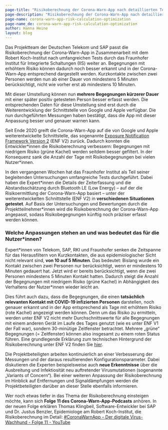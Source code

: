 ```yaml
---
page-title: "Risikoberechnung der Corona-Warn-App nach detaillierten Tests weiter angepasst"
page-description: "Risikoberechnung der Corona-Warn-App nach detaillierten Tests weiter angepasst"
page-name: corona-warn-app-risk-calculation-optimization
page-name_de: corona-warn-app-risk-calculation-optimization
author: Hanna Heine
layout: blog
---
```

 
Das Projektteam der Deutschen Telekom und SAP passt die Risikoberechnung der Corona-Warn-App in Zusammenarbeit mit dem Robert Koch-Institut nach umfangreichen Tests durch das Fraunhofer Institut für Integrierte Schaltungen (IIS) weiter an. Begegnungen mit erhöhtem Risiko können dadurch noch besser erkannt und in der Corona-Warn-App entsprechend dargestellt werden. Kurzkontakte zwischen zwei Personen werden nun ab einer Dauer von mindestens 5 Minuten berücksichtigt, nicht wie vorher erst ab mindestens 10 Minuten. 

Mit dieser Umstellung können nun **mehrere Begegnungen kürzerer Dauer** mit einer später positiv getesteten Person besser erfasst werden. Die entsprechenden Daten für diese Umstellung sind erst durch die Weiterentwicklung der Schnittstelle von Google und Apple verfügbar. Die nun durchgeführten Messungen haben bestätigt, dass die App mit dieser Anpassung besser und genauer warnen kann.  
 
<!-- overview -->

Seit Ende 2020 greift die Corona-Warn-App auf die von Google und Apple weiterentwickelte Schnittstelle, das sogenannte [Exposure Notification Framework Version 2](/de/blog/2020-12-16-corona-warn-app-version-1-9/) (ENF V2) zurück. Dadurch konnten die Entwickler\*innen die Risikoberechnung verbessern: Begegnungen mit niedrigem Risiko (grüne Kachel) werden seitdem besser gefiltert. In der Konsequenz sank die Anzahl der Tage mit Risikobegegnungen bei vielen Nutzer\*innen.  

In den vergangenen Wochen hat das Fraunhofer Institut als Teil seiner begleitenden Untersuchungen umfangreiche Tests durchgeführt. Dabei haben die Expert\*innen die Details der Zeiterfassung und die Abstandsschätzung durch Bluetooth LE (Low Energy) – auf der die Risikoermittlung der Corona-Warn-App basiert – unter der weiterentwickelten Schnittstelle (ENF V2) in **verschiedenen Situationen getestet**. Auf Basis der Untersuchungen und Bewertungen durch die Projektteilnehmer\*innen wird die Risikoberechnung der Corona-Warn-App angepasst, sodass Risikobegegnungen künftig noch präziser erfasst werden können.


### Welche Anpassungen stehen an und was bedeutet das für die Nutzer\*innen?

Expert\*innen von Telekom, SAP, RKI und Fraunhofer senken die Zeitspanne für das Herausfiltern von Kurzkontakten, die aus epidemiologischer Sicht nicht relevant sind, **von 10 auf 5 Minuten**. Das bedeutet: Bislang wurde ein Kontakt zwischen zwei Personen nur berücksichtigt, wenn er mindestens 10 Minuten gedauert hat. Jetzt wird er bereits berücksichtigt, wenn die zwei Personen mindestens 5 Minuten Kontakt hatten. Dadurch steigt die Anzahl der Begegnungen mit niedrigem Risiko (grüne Kachel) in Abhängigkeit des Verhaltens der Nutzer\*innen wieder leicht an. 

Dies führt auch dazu, dass die Begegnungen, die einen **tatsächlich relevanten Kontakt mit COVID-19 infizierten Personen** darstellen, noch genauer erkannt und in der App entsprechend als Tage mit erhöhtem Risiko (rote Kachel) angezeigt werden können. Denn um das Risiko zu ermitteln, werden unter ENF V2 nicht mehr Durchschnittswerte für alle Begegnungen mit einem anderen Gerät im Laufe des Tages genutzt (wie es unter ENF V1 der Fall war), sondern 30-minütige Zeitfenster betrachtet. Mehrere „grüne“ Begegnungen (= Zeitfenster) können also insgesamt zu einem roten Status führen. Eine grundlegende Erklärung zum technischen Hintergrund der Risikoberechnung unter ENF V2 finden Sie [hier](/de/blog/2020-12-17-risk-calculation-exposure-notification-framework-2-0/). 

Die Projektbeteiligten arbeiten kontinuierlich an einer Verbesserung der Messungen und der daraus resultierenden Konfigurationsparameter. Dabei diskutieren die Experten beispielsweise auch **neue Erkenntnisse** über die Ausbreitung und Infektiosität neu auftretender Virusmutationen (sogenannte „Variants of Concern“). Bei einer weiteren Anpassung der Risikoberechnung im Hinblick auf Entfernungen und Signaldämpfungen werden die Projektbeteiligten darüber an dieser Stelle ebenfalls informieren.

Wer noch etwas tiefer in das Thema der Risikoberechnung einsteigen möchte, kann sich **Folge 11 des Corona-Warn-App-Podcasts** anhören. In der neuen Folge erklären Thomas Klingbeil, Software-Entwickler bei SAP und Dr. Justus Benzler, Epidemiologe am Robert Koch-Institut, die Risikoberechnung im Detail: [#CoronaWarnApp – Der digitale Virus-Wachhund - Folge 11 - YouTube](https://www.youtube.com/watch?v=OzGdXCl6Ozw&feature=youtu.be)
